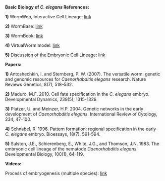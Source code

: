 
**Basic Biology of _C. elegans_ References:**

**1)** WormWeb, Interactive Cell Lineage: [link](http://wormweb.org/celllineage#c=E&z=1)

**2)** WormBase: [link](http://www.wormbase.org/#012-34-5)

**3)** WormBook: [link](http://www.wormbook.org/)

**4)** VirtualWorm model: [link](http://caltech.wormbase.org/virtualworm/)

**5)** Discussion of the Embryonic Cell Lineage: [link](http://www.wormatlas.org/ver1/Sulstonemblin_1983/results.html)

**Papers:**

**1)** Antoshechkin, I. and Sternberg, P. W. (2007). The versatile worm: genetic and genomic resources for _Caenorhabditis
elegans_ research. Nature Reviews Genetics, 8(7), 518–532.

**2)** Maduro, M.F. 2010. Cell fate specification in the _C. elegans_ embryo. Developmental Dynamics, 239(5), 1315-1329.

**3)** Platzer, U. and Meinzer, H.P. 2004. Genetic networks in the early development of _Caenorhabditis elegans_. International Review of Cytology, 234, 47-100.

**4)** Schnabel, R. 1996. Pattern formation: regional specification in the early _C. elegans_ embryo. Bioessays, 18(7),
591-594.

**5)** Sulston, J.E., Schierenberg, E., White, J.G., and Thomson, J.N. 1983. The embryonic cell lineage of the nematode
_Caenorhabditis elegans_. Developmental Biology, 100(1), 64-119.

**Videos:**

Process of embryogenesis (multiple species): [link](https://drive.google.com/open?id=0B4qKWcILZ0ddZnVXWWF4bm1malE)


```python

```
